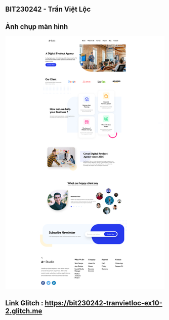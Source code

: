 ## BIT230242 - Trần Việt Lộc
## Ảnh chụp màn hình
![Ảnh thiết kế ](images/Bai10.png)

## Link Glitch : https://bit230242-tranvietloc-ex10-2.glitch.me
